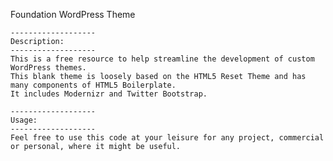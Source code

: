 Foundation WordPress Theme


	-------------------
	Description:
	-------------------
	This is a free resource to help streamline the development of custom WordPress themes. 
	This blank theme is loosely based on the HTML5 Reset Theme and has many components of HTML5 Boilerplate. 
	It includes Modernizr and Twitter Bootstrap.

	-------------------
	Usage: 
	-------------------
	Feel free to use this code at your leisure for any project, commercial or personal, where it might be useful.	
